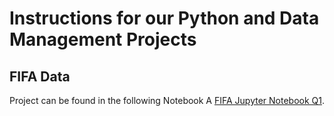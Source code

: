 # Instructions for our Python and Data Management Projects

## FIFA Data
Project can be found in the following Notebook A [FIFA Jupyter Notebook Q1](https://github.com/Dandata0101/MBS-projects/blob/main/Q01_fifa.ipynb "FIFA Jupyter Notebook").




